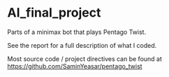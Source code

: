 # AI_final_project
Parts of a minimax bot that plays Pentago Twist.

See the report for a full description of what I coded.

Most source code / project directives can be found at https://github.com/SaminYeasar/pentago_twist
